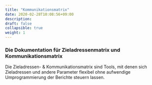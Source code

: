 ```yaml
---
title: "Kommunikationsmatrix"
date: 2020-02-28T10:08:56+09:00
description: 
draft: false
collapsible: true
weight: 1
---
```


### Die Dokumentation für Zieladressenmatrix und Kommunikationsmatrix

Die Zieladressen- & Kommunikationsmatrix sind Tools, mit denen sich Zieladressen und andere Parameter flexibel ohne aufwendige Umprogrammierung der Berichte steuern lassen.